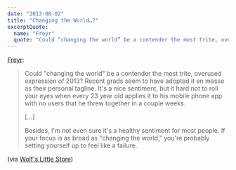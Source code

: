 ```yaml
---
date: "2013-08-02"
title: "Changing the World…?"
excerptQuote:
  name: "Freyr"
  quote: "Could “changing the world” be a contender the most trite, overused expression of 2013?"
---
```


[Freyr](https://news.ycombinator.com/item?id=6108967):

> Could "changing the world" be a contender the most trite, overused expression of 2013? Recent grads seem to have adopted it en masse as their personal tagline. It's a nice sentiment, but it hard not to roll your eyes when every 23 year old applies it to his mobile phone app with no users that he threw together in a couple weeks.
>
> […]
>
> Besides, I'm not even sure it's a healthy sentiment for most people. If your focus is as broad as "changing the world," you're probably setting yourself up to feel like a failure.

(via [Wolf's Little Store](http://wolfslittlestore.be/2013/08/changing-the-world/))
